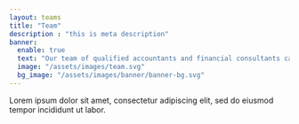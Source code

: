 ```yaml
---
layout: teams
title: "Team"
description : "this is meta description"
banner:
  enable: true
  text: "Our team of qualified accountants and financial consultants can help your business at any stage of it's growth."
  image: "/assets/images/team.svg"
  bg_image: "/assets/images/banner/banner-bg.svg"
---
```


Lorem ipsum dolor sit amet, consectetur adipiscing elit, sed do eiusmod tempor incididunt ut labor.